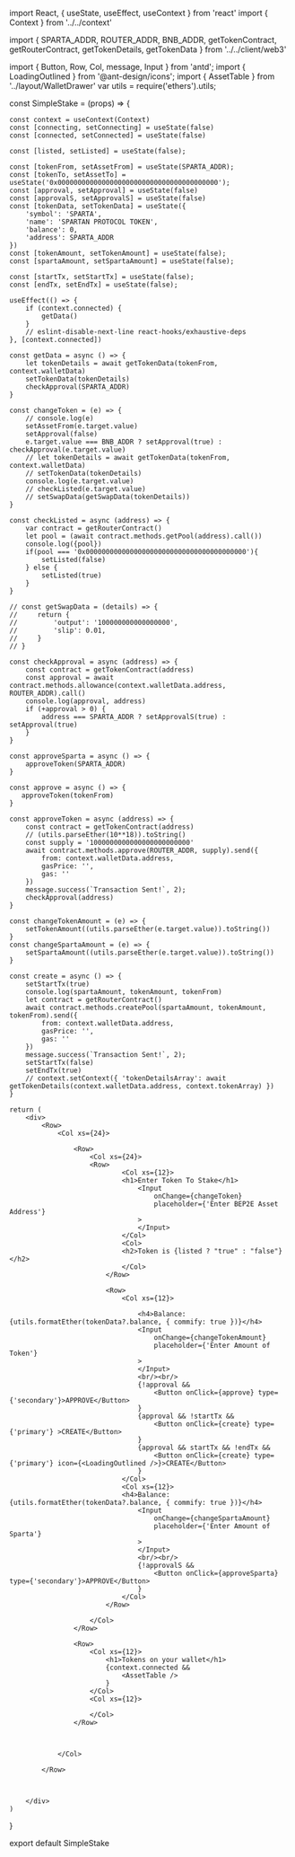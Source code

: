 
import React, { useState, useEffect, useContext } from 'react'
import { Context } from '../../context'

import { SPARTA_ADDR, ROUTER_ADDR, BNB_ADDR, getTokenContract, getRouterContract,
    getTokenDetails, getTokenData } from '../../client/web3'


import { Button, Row, Col, message, Input } from 'antd';
import { LoadingOutlined } from '@ant-design/icons';
import { AssetTable } from '../layout/WalletDrawer'
var utils = require('ethers').utils;

const SimpleStake = (props) => {

    const context = useContext(Context)
    const [connecting, setConnecting] = useState(false)
    const [connected, setConnected] = useState(false)

    const [listed, setListed] = useState(false);

    const [tokenFrom, setAssetFrom] = useState(SPARTA_ADDR);
    const [tokenTo, setAssetTo] = useState('0x0000000000000000000000000000000000000000');
    const [approval, setApproval] = useState(false)
    const [approvalS, setApprovalS] = useState(false)
    const [tokenData, setTokenData] = useState({
        'symbol': 'SPARTA',
        'name': 'SPARTAN PROTOCOL TOKEN',
        'balance': 0,
        'address': SPARTA_ADDR
    })
    const [tokenAmount, setTokenAmount] = useState(false);
    const [spartaAmount, setSpartaAmount] = useState(false);

    const [startTx, setStartTx] = useState(false);
    const [endTx, setEndTx] = useState(false);

    useEffect(() => {
        if (context.connected) {
            getData()
        }
        // eslint-disable-next-line react-hooks/exhaustive-deps
    }, [context.connected])

    const getData = async () => {
        let tokenDetails = await getTokenData(tokenFrom, context.walletData)
        setTokenData(tokenDetails)
        checkApproval(SPARTA_ADDR)
    }

    const changeToken = (e) => {
        // console.log(e)
        setAssetFrom(e.target.value)
        setApproval(false)
        e.target.value === BNB_ADDR ? setApproval(true) : checkApproval(e.target.value)
        // let tokenDetails = await getTokenData(tokenFrom, context.walletData)
        // setTokenData(tokenDetails)
        console.log(e.target.value)
        // checkListed(e.target.value)
        // setSwapData(getSwapData(tokenDetails))
    }

    const checkListed = async (address) => {
        var contract = getRouterContract()
        let pool = (await contract.methods.getPool(address).call())
        console.log({pool})
        if(pool === '0x0000000000000000000000000000000000000000'){
            setListed(false)
        } else {
            setListed(true)
        }
    }

    // const getSwapData = (details) => {
    //     return {
    //         'output': '100000000000000000',
    //         'slip': 0.01,
    //     }
    // }

    const checkApproval = async (address) => {
        const contract = getTokenContract(address)
        const approval = await contract.methods.allowance(context.walletData.address, ROUTER_ADDR).call()
        console.log(approval, address)
        if (+approval > 0) {
            address === SPARTA_ADDR ? setApprovalS(true) : setApproval(true)
        }
    }

    const approveSparta = async () => {
        approveToken(SPARTA_ADDR)
    }

    const approve = async () => {
       approveToken(tokenFrom)
    }

    const approveToken = async (address) => {
        const contract = getTokenContract(address)
        // (utils.parseEther(10**18)).toString()
        const supply = '1000000000000000000000000'
        await contract.methods.approve(ROUTER_ADDR, supply).send({
            from: context.walletData.address,
            gasPrice: '',
            gas: ''
        })
        message.success(`Transaction Sent!`, 2);
        checkApproval(address)
    }

    const changeTokenAmount = (e) => {
        setTokenAmount((utils.parseEther(e.target.value)).toString())
    }
    const changeSpartaAmount = (e) => {
        setSpartaAmount((utils.parseEther(e.target.value)).toString())
    }

    const create = async () => {
        setStartTx(true)
        console.log(spartaAmount, tokenAmount, tokenFrom)
        let contract = getRouterContract()
        await contract.methods.createPool(spartaAmount, tokenAmount, tokenFrom).send({
            from: context.walletData.address,
            gasPrice: '',
            gas: ''
        })
        message.success(`Transaction Sent!`, 2);
        setStartTx(false)
        setEndTx(true)
        // context.setContext({ 'tokenDetailsArray': await getTokenDetails(context.walletData.address, context.tokenArray) })
    }

    return (
        <div>
            <Row>
                <Col xs={24}>

                    <Row>
                        <Col xs={24}>
                        <Row>
                                <Col xs={12}>
                                <h1>Enter Token To Stake</h1>
                                    <Input
                                        onChange={changeToken}
                                        placeholder={'Enter BEP2E Asset Address'}
                                    >
                                    </Input>
                                </Col>
                                <Col>
                                <h2>Token is {listed ? "true" : "false"}</h2>
                                </Col>
                            </Row>

                            <Row>
                                <Col xs={12}>

                                    <h4>Balance: {utils.formatEther(tokenData?.balance, { commify: true })}</h4>
                                    <Input
                                        onChange={changeTokenAmount}
                                        placeholder={'Enter Amount of Token'}
                                    >
                                    </Input>
                                    <br/><br/>
                                    {!approval &&
                                        <Button onClick={approve} type={'secondary'}>APPROVE</Button>
                                    }
                                    {approval && !startTx &&
                                        <Button onClick={create} type={'primary'} >CREATE</Button>
                                    }
                                    {approval && startTx && !endTx &&
                                        <Button onClick={create} type={'primary'} icon={<LoadingOutlined />}>CREATE</Button>
                                    }
                                </Col>
                                <Col xs={12}>
                                <h4>Balance: {utils.formatEther(tokenData?.balance, { commify: true })}</h4>
                                    <Input
                                        onChange={changeSpartaAmount}
                                        placeholder={'Enter Amount of Sparta'}
                                    >
                                    </Input>
                                    <br/><br/>
                                    {!approvalS &&
                                        <Button onClick={approveSparta} type={'secondary'}>APPROVE</Button>
                                    }
                                </Col>
                            </Row>

                        </Col>
                    </Row>

                    <Row>
                        <Col xs={12}>
                            <h1>Tokens on your wallet</h1>
                            {context.connected &&
                                <AssetTable />
                            }
                        </Col>
                        <Col xs={12}>

                        </Col>
                    </Row>



                </Col>

            </Row>



        </div>
    )


}

export default SimpleStake
